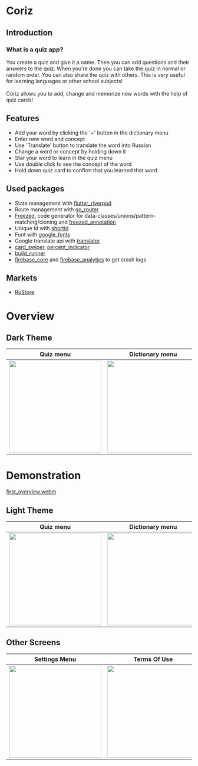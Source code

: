 # Coriz
## Introduction
### What is a quiz app?
You create a quiz and give it a name. Then you can add questions and their answers to the quiz. When you're done you can take the quiz in normal or random order. You can also share the quiz with others. This is very useful for learning languages or other school subjects!
<br></br>
Coriz allows you to add, change and memorize new words with the help of quiz cards!

## Features
- Add your word by clicking the '+' button in the dictionary menu
- Enter new word and concept
- Use 'Translate' button to translate the word into Russian
- Change a word or concept by holding down it
- Star your word to learn in the quiz menu
- Use double click to see the concept of the word
- Hold down quiz card to confirm that you learned that word

## Used packages
- State management with [flutter_riverpod](https://pub.dev/packages/flutter_riverpod)
- Route management with [go_router](https://pub.dev/packages/go_router)
- [Freezed](https://pub.dev/packages/freezed), code generator for data-classes/unions/pattern-matching/cloning and [freezed_annotation](https://pub.dev/packages/freezed_annotation)
- Unique Id with [shortId](https://pub.dev/packages/shortid)
- Font with [google_fonts](https://pub.dev/packages/google_fonts)
- Google translate api with [translator](https://pub.dev/packages/translator)
- [card_swiper](https://pub.dev/packages/card_swiper), [percent_indicator](https://pub.dev/packages/percent_indicator)
- [build_runner](https://pub.dev/packages/build_runner)
- [firebase_core](https://pub.dev/packages/firebase_core) and [firebase_analytics](https://pub.dev/packages/firebase_analytics) to get crash logs

## Markets
  - [RuStore](https://apps.rustore.ru/app/com.onatcipli.networkUpp)

# Overview
## Dark Theme
| Quiz menu | Dictionary menu | New Quizzes | Learned Quizzes | Edit View |
|-----------|---------------|-------------|----------|-----------|
|<img src="https://user-images.githubusercontent.com/101862863/230761460-82a8d4ca-32dc-4067-b6af-56594938f770.png" width="250">|<img src="https://user-images.githubusercontent.com/101862863/230761462-bc2df087-284f-43f1-93e5-bd3fc8244c46.png" width="250">|<img src="https://user-images.githubusercontent.com/101862863/230761465-258c9ba8-fbf7-406e-95a2-72609f0ac584.png" width="250">|<img src="https://user-images.githubusercontent.com/101862863/230761463-6637bd82-5246-4260-b3f6-80c6600e83ec.png" width="250">|<img src="https://user-images.githubusercontent.com/101862863/230761461-433733e9-1414-4e94-8355-8d05f6d26bb4.png" width="250">

# Demonstration
[first_overview.webm](https://user-images.githubusercontent.com/101862863/230761644-08646529-5834-437b-b82c-3c1d19b181bd.webm)

## Light Theme 
| Quiz menu | Dictionary menu | New Quizzes | Learned Quizzes | Edit View |
|-----------|---------------|-------------|----------|-----------|
|<img src="https://user-images.githubusercontent.com/101862863/230761974-d3637c9a-98fd-406e-9076-26b279723c69.png" width="250">|<img src="https://user-images.githubusercontent.com/101862863/230761970-68fb228c-b095-44af-a6ab-1aad4b8dfd63.png" width="250">|<img src="https://user-images.githubusercontent.com/101862863/230761973-e3025386-54da-4c05-ab8d-40864f19ce6f.png" width="250">|<img src="https://user-images.githubusercontent.com/101862863/230761972-f7a0f230-250f-4a47-a82a-281d51150ed5.png" width="250">|<img src="https://user-images.githubusercontent.com/101862863/230762030-53250fd4-aa5f-49fd-9b8a-ae67d3289173.png" width="250">

## Other Screens
| Settings Menu | Terms Of Use |
|-----------|---------------|
|<img src="https://user-images.githubusercontent.com/101862863/230761975-50caf836-b804-4410-a3d3-e8d1411f2715.png" width="250">|<img src="https://user-images.githubusercontent.com/101862863/230761976-8be3ed0e-e233-445a-950f-dbb2fffcf187.png" width="250">|






